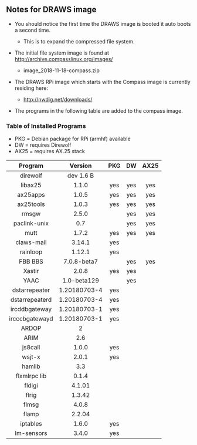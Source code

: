 ## Notes for DRAWS image

* You should notice the first time the DRAWS image is booted it auto boots a second time.
  * This is to expand the compressed file system.

* The initial file system image is found at http://archive.compasslinux.org/images/
  * image_2018-11-18-compass.zip
* The DRAWS RPi image which starts with the Compass image is currently residing here:
  * http://nwdig.net/downloads/

* The programs in the following table are added to the compass image.

### Table of Installed Programs

* PKG = Debian package for RPi (armhf) available
* DW = requires Direwolf
* AX25 = requires AX.25 stack


|    Program   |  Version |  PKG  |  DW   |  AX25 |
| :---------:  | :------: | :---: | :---: | :---: |
| direwolf     |   dev 1.6 B  |       |       |       |
| libax25      |   1.1.0  |  yes  | yes   |  yes  |
| ax25apps     |   1.0.5  |  yes  | yes   |  yes  |
| ax25tools    |   1.0.3  |  yes  | yes   |  yes  |
| rmsgw        |   2.5.0  |       |  yes  |  yes  |
| paclink-unix |    0.7   |       |  yes  |  yes  |
| mutt         |   1.7.2  |  yes  |  yes  |  yes    |
| claws-mail   |   3.14.1 |  yes  |       |       |
| rainloop     |   1.12.1 |  yes  |       |       |
| FBB BBS      | 7.0.8-beta7 |    |  yes  |  yes  |
| Xastir       |   2.0.8     | yes | yes  |       |
| YAAC           | 1.0-beta129  |      | yes  |
| dstarrepeater  | 1.20180703-4 | yes |   |   |
| dstarrepeaterd | 1.20180703-4 | yes |   |   |
| ircddbgateway  | 1.20180703-1 | yes |   |   |
| ircccbgatewayd | 1.20180703-1 | yes |   |   |
| ARDOP        |  2      |      |     |   |
| ARIM         |  2.6    |      |     |   |
| js8call      |  1.0.0  | yes  |     |   |
| wsjt-x       |  2.0.1  | yes  |     |   |
| hamlib       |  3.3    |      |     |   |
| flxmlrpc lib |  0.1.4  |      |     |   |
| fldigi       |  4.1.01 |      |     |   |
| flrig        |  1.3.42 |      |     |   |
| flmsg        |  4.0.8  |      |     |   |
| flamp        |  2.2.04 |      |     |   |
| iptables     |  1.6.0  |  yes |     |   |
| lm-sensors   |  3.4.0  |  yes |     |   |
